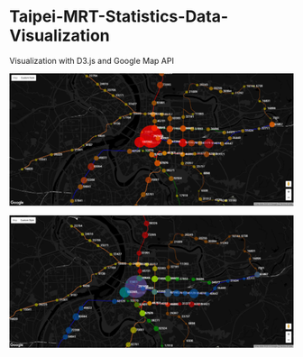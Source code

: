 # Taipei-MRT-Statistics-Data-Visualization
Visualization with D3.js and Google Map API

![alt tag](https://github.com/ynyeh0221/Taipei-MRT-Statistics-Data-Visualization/blob/gh-pages/Number_of_passengers.png)

![alt tag](https://github.com/ynyeh0221/Taipei-MRT-Statistics-Data-Visualization/blob/gh-pages/Number_of_passengers_lines_compare.png)
